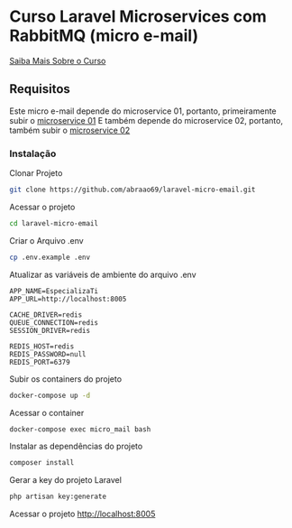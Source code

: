 # Curso Laravel Microservices com RabbitMQ (micro e-mail)
[Saiba Mais Sobre o Curso](https://academy.especializati.com.br/curso/laravel-microservices-micro-emails)

## Requisitos
Este micro e-mail depende do microservice 01, portanto, primeiramente subir o [microservice 01](https://github.com/especializati/laravel-microservice-01)
E também depende do microservice 02, portanto, também subir o [microservice 02](https://github.com/especializati/laravel-microservice-02)

### Instalação
Clonar Projeto
```sh
git clone https://github.com/abraao69/laravel-micro-email.git
```

Acessar o projeto
```sh
cd laravel-micro-email
```

Criar o Arquivo .env
```sh
cp .env.example .env
```

Atualizar as variáveis de ambiente do arquivo .env
```dosini
APP_NAME=EspecializaTi
APP_URL=http://localhost:8005

CACHE_DRIVER=redis
QUEUE_CONNECTION=redis
SESSION_DRIVER=redis

REDIS_HOST=redis
REDIS_PASSWORD=null
REDIS_PORT=6379
```

Subir os containers do projeto
```sh
docker-compose up -d
```

Acessar o container
```sh
docker-compose exec micro_mail bash
```

Instalar as dependências do projeto
```sh
composer install
```

Gerar a key do projeto Laravel
```sh
php artisan key:generate
```

Acessar o projeto
[http://localhost:8005](http://localhost:8005)
